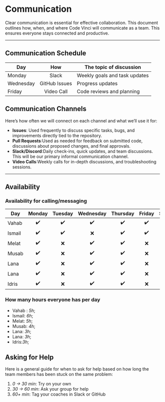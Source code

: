 <!--
    this template is for inspiration, feel free to change it however you like!

    Careful! be sure to protect your privacy when filling out this document
        everything you write here will be public
        so share only what you are comfortable sharing online
        you can share the rest in confidence with you group by another channel
-->

# Communication

Clear communication is essential for effective collaboration.
This document outlines how, when, and where Code Vinci will communicate as a team. This ensures everyone stays connected and productive.
______________________________________________________________________

## Communication Schedule

| Day        | How           | The topic of discussion         |
| ---        | :-:           | ------------------------------  |
| Monday     | Slack         | Weekly goals and task updates   |
| Wednesday  | GitHub Issues | Progress updates   |
| Friday     | Video Call    | Code reviews and planning       |

## Communication Channels

Here’s how often we will connect on each channel and what we’ll use it for:

- **Issues**: Used frequently to discuss specific tasks, bugs, and improvements directly tied to the repository.
- **Pull Requests**:Used as needed for feedback on submitted code, discussions about proposed changes, and final approvals.
- **Slack/Discord**:Daily check-ins, quick updates, and team discussions. This will be our primary informal communication channel.
- **Video Calls**:Weekly calls for in-depth discussions, and troubleshooting sessions.

______________________________________________________________________

## Availability

### Availability for calling/messaging

| Day        | Monday | Tuesday | Wednesday | Thursday | Friday | Saturday | Sunday |
|------------|:------:|:-------:|:---------:|:--------:|:------:|:--------:|:------:|
| Vahab       |   ✔️    |    ✔️    |     ✔️     |    ✔️     |   ✔️   |    ❌     |   ❌   |
| Ismail      |   ✔️    |    ✔️    |     ❌     |    ✔️     |   ✔️   |    ✔️     |   ✔️   |
| Melat       |   ✔️    |    ❌    |     ✔️     |    ✔️     |   ❌   |    ✔️     |   ✔️   |
| Musab       |   ✔️    |    ❌    |     ✔️     |    ✔️     |   ❌   |    ✔️     |   ✔️   |
| Lana        |   ✔️    |    ❌    |     ✔️     |    ✔️     |   ❌   |    ✔️     |   ✔️   |
| Lana       |   ✔️    |    ❌    |     ✔️     |    ✔️     |   ❌   |    ✔️     |   ✔️   |
| Idris       |   ✔️    |    ❌    |     ✔️     |    ✔️     |   ❌   |    ✔️     |   ✔️   |

### How many hours everyone has per day

- Vahab : _5h_;
- Ismail: _6h_;
- Melat: _5h_;
- Musab: _4h_;
- Lana: _3h_;
- Lana: _3h_;
- Idris:_3h_;

## Asking for Help

Here is a general guide for when to ask for help based on how long the team members has been stuck on the same problem:

1. _0 -> 30 min_: Try on your own
1. _30 -> 60 min_: Ask your group for help
1. _60+ min_: Tag your coaches in Slack or GitHub

